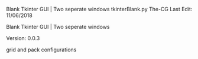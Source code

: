 Blank Tkinter GUI | Two seperate windows 
tkinterBlank.py
The-CG
Last Edit: 11/06/2018

Blank Tkinter GUI | Two seperate windows 

Version: 0.0.3

grid and pack configurations
